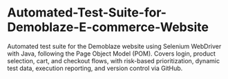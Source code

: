 # Automated-Test-Suite-for-Demoblaze-E-commerce-Website
Automated test suite for the Demoblaze website using Selenium WebDriver with Java, following the Page Object Model (POM). Covers login, product selection, cart, and checkout flows, with risk-based prioritization, dynamic test data, execution reporting, and version control via GitHub.
